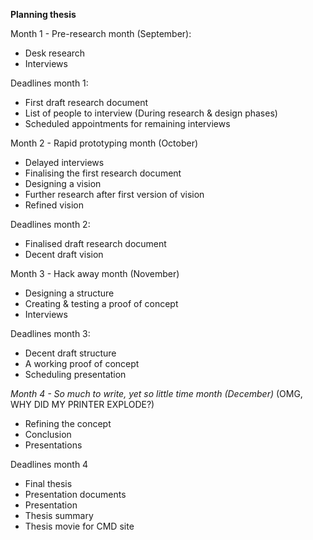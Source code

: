 **Planning thesis**

Month 1 - Pre-research month (September):
* Desk research
* Interviews


Deadlines month 1:
* First draft research document
* List of people to interview (During research & design phases)
* Scheduled appointments for remaining interviews


Month 2 - Rapid prototyping month (October)
* Delayed interviews
* Finalising the first research document
* Designing a vision
* Further research after first version of vision
* Refined vision


Deadlines month 2:
* Finalised draft research document
* Decent draft vision


Month 3 - Hack away month (November)
* Designing a structure
* Creating & testing a proof of concept
* Interviews


Deadlines month 3:
* Decent draft structure
* A working proof of concept
* Scheduling presentation


*Month 4 - So much to write, yet so little time month (December)*
(OMG, WHY DID MY PRINTER EXPLODE?) 
* Refining the concept
* Conclusion
* Presentations


Deadlines month 4
* Final thesis
* Presentation documents
* Presentation
* Thesis summary
* Thesis movie for CMD site